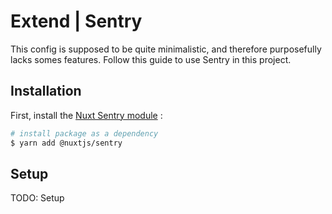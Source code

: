 # Extend | Sentry

This config is supposed to be quite minimalistic, and therefore purposefully lacks somes features. Follow this guide to use Sentry in this project.

## Installation

First, install the [Nuxt Sentry module](https://github.com/nuxt-community/sentry-module) :

```bash
# install package as a dependency
$ yarn add @nuxtjs/sentry
```

## Setup

TODO: Setup
